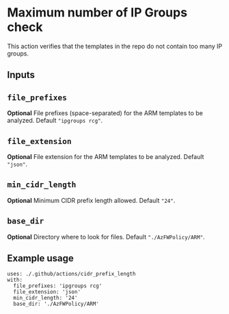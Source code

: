# Maximum number of IP Groups check

This action verifies that the templates in the repo do not contain too many IP groups.

## Inputs

## `file_prefixes`

**Optional** File prefixes (space-separated) for the ARM templates to be analyzed. Default `"ipgroups rcg"`.

## `file_extension`

**Optional** File extension for the ARM templates to be analyzed. Default `"json"`.

## `min_cidr_length`

**Optional** Minimum CIDR prefix length allowed. Default `"24"`.

## `base_dir`

**Optional** Directory where to look for files. Default `"./AzFWPolicy/ARM"`.

## Example usage

```
uses: ./.github/actions/cidr_prefix_length
with:
  file_prefixes: 'ipgroups rcg'
  file_extension: 'json'
  min_cidr_length: '24'
  base_dir: './AzFWPolicy/ARM'
```
